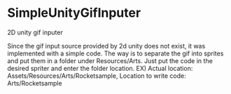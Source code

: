 # SimpleUnityGifInputer
2D unity gif inputer

Since the gif input source provided by 2d unity does not exist, it was implemented with a simple code. The way is to separate the gif into sprites and put them in a folder under Resources/Arts. Just put the code in the desired spriter and enter the folder location. EX) Actual location: Assets/Resources/Arts/Rocketsample, Location to write code: Arts/Rocketsample
